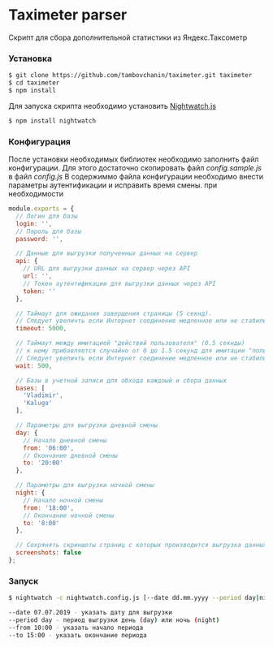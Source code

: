 # Taximeter parser
Скрипт для сбора дополнительной статистики из Яндекс.Таксометр
### Установка

```sh
$ git clone https://github.com/tambovchanin/taximeter.git taximeter
$ cd taximeter
$ npm install
```

Для запуска скрипта необходимо установить [Nightwatch.js](http://nightwatchjs.org/)

```sh
$ npm install nightwatch
```

### Конфигурация
После установки необходимых библиотек необходимо заполнить файл конфигурации. Для этого достаточно скопировать файл *config.sample.js* в файл *config.js*
В содержиммо файла конфигурации необходимо внести параметры аутентификации и исправить время смены. при необходимости

```js
module.exports = {
  // Логин для базы
  login: '',
  // Пароль для базы
  password: '',

  // Данные для выгрузки полученных данных на сервер
  api: {
    // URL для выгрузки данных на сервер через API
    url: '',
    // Токен аутентификации для выгрузки данных через API
    token: ''
  },

  // Таймаут для ожидания заверщения страницы (5 секнд).
  // Следует увеличть если Интернет соединение медленное или не стабильное
  timeout: 5000,

  // Таймаут между имитацией "действий пользователя" (0.5 секнды)
  // к нему прибавляется случайно от 0 до 1.5 секунд для имитации "пользователя"
  // Следует увеличть если Интернет соединение медленное или не стабильное
  wait: 500,

  // Базы в учетной записи для обхода каждоый и сбора данных
  bases: [
    'Vladimir',
    'Kaluga'
  ],

  // Параметры для выгрузки дневной смены
  day: {
    // Начало дневной смены
    from: '06:00',
    // Окончание дневной смены
    to: '20:00'
  },

  // Параметры для выгрузки ночной смены
  night: {
    // Начало ночной смены
    from: '18:00',
    // Окончание ночной смены
    to: '8:00'
  },

  // Сохрянять скриншоты страниц с которых производится выгрузка данных
  screenshots: false
};
```
### Запуск

```sh
$ nightwatch -c nightwatch.config.js [--date dd.mm.yyyy --period day|night --from 10:00 --to 15:00]

--date 07.07.2019 - указать дату для выгрузки
--period day - период выгрузки день (day) или ночь (night)
--from 10:00 - указать начало периода
--to 15:00 - указать окончание периода
```
